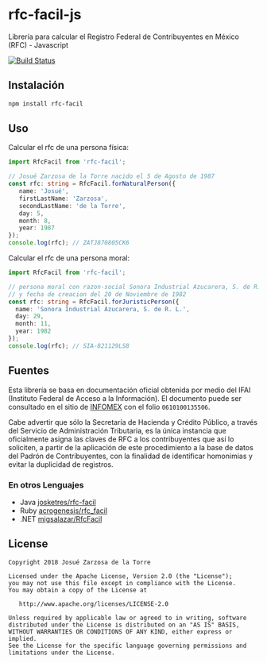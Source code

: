 # rfc-facil-js
Librería para calcular el Registro Federal de Contribuyentes en México (RFC) - Javascript

[![Build Status](https://travis-ci.org/josketres/rfc-facil-js.svg?branch=master)](https://travis-ci.org/josketres/rfc-facil-js) 

Instalación
---
```sh
npm install rfc-facil
```

Uso
---
Calcular el rfc de una persona física:
```typescript
import RfcFacil from 'rfc-facil';

// Josué Zarzosa de la Torre nacido el 5 de Agosto de 1987
const rfc: string = RfcFacil.forNaturalPerson({
   name: 'Josué',
   firstLastName: 'Zarzosa',
   secondLastName: 'de la Torre',
   day: 5,
   month: 8,
   year: 1987
});
console.log(rfc); // ZATJ870805CK6
```

Calcular el rfc de una persona moral:
```typescript
import RfcFacil from 'rfc-facil';

// persona moral con razon-social Sonora Industrial Azucarera, S. de R. L.
// y fecha de creacion del 20 de Noviembre de 1982
const rfc: string = RfcFacil.forJuristicPerson({
  name: 'Sonora Industrial Azucarera, S. de R. L.',
  day: 29,
  month: 11,
  year: 1982
});
console.log(rfc); // SIA-821129LS8
```

Fuentes
---
Esta librería se basa en documentación oficial obtenida por medio del IFAI (Instituto Federal de Acceso a la Información). El documento puede ser consultado en el sitio de [INFOMEX](https://www.infomex.org.mx/gobiernofederal/moduloPublico/moduloPublico.action) con el folio `0610100135506`.


Cabe advertir que sólo la Secretaría de Hacienda y Crédito Público, a través del Servicio de Administración Tributaria, es la única instancia que oficialmente asigna las claves de RFC a los contribuyentes que así lo soliciten, a partir de la aplicación de este procedimiento a la base de datos del Padrón de Contribuyentes, con la finalidad de identificar homonimias y evitar la duplicidad de registros.

### En otros Lenguajes
- Java [josketres/rfc-facil](https://github.com/josketres/rfc-facil)
- Ruby [acrogenesis/rfc_facil](https://github.com/acrogenesis/rfc_facil)
- .NET [migsalazar/RfcFacil](https://github.com/migsalazar/RfcFacil)

License
-------

    Copyright 2018 Josué Zarzosa de la Torre

    Licensed under the Apache License, Version 2.0 (the "License");
    you may not use this file except in compliance with the License.
    You may obtain a copy of the License at

       http://www.apache.org/licenses/LICENSE-2.0

    Unless required by applicable law or agreed to in writing, software
    distributed under the License is distributed on an "AS IS" BASIS,
    WITHOUT WARRANTIES OR CONDITIONS OF ANY KIND, either express or implied.
    See the License for the specific language governing permissions and
    limitations under the License.
